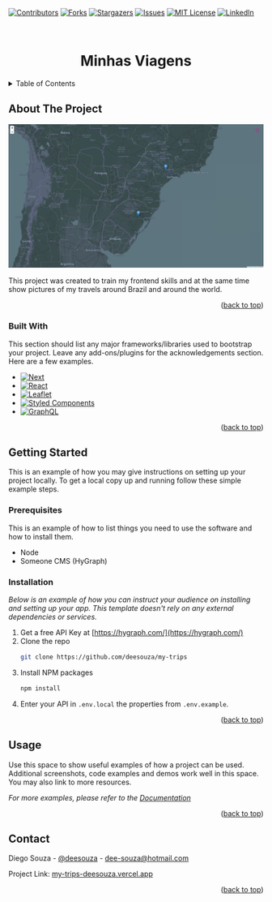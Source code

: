 <a name="readme-top"></a>

[![Contributors][contributors-shield]][contributors-url]
[![Forks][forks-shield]][forks-url]
[![Stargazers][stars-shield]][stars-url]
[![Issues][issues-shield]][issues-url]
[![MIT License][license-shield]][license-url]
[![LinkedIn][linkedin-shield]][linkedin-url]

<br />
<div align="center">
  <h1 align="center">Minhas Viagens</h1>
</div>

<!-- TABLE OF CONTENTS -->
<details>
  <summary>Table of Contents</summary>
  <ol>
    <li>
      <a href="#about-the-project">About The Project</a>
      <ul>
        <li><a href="#built-with">Built With</a></li>
      </ul>
    </li>
    <li>
      <a href="#getting-started">Getting Started</a>
      <ul>
        <li><a href="#prerequisites">Prerequisites</a></li>
        <li><a href="#installation">Installation</a></li>
      </ul>
    </li>
    <li><a href="#usage">Usage</a></li>
    <li><a href="#contact">Contact</a></li>
    <li><a href="#acknowledgments">Acknowledgments</a></li>
  </ol>
</details>

<!-- ABOUT THE PROJECT -->
## About The Project

[![Product Name Screen Shot][product-screenshot]](https://example.com)

This project was created to train my frontend skills and at the same time show pictures of my travels around Brazil and around the world.

<p align="right">(<a href="#readme-top">back to top</a>)</p>

### Built With

This section should list any major frameworks/libraries used to bootstrap your project. Leave any add-ons/plugins for the acknowledgements section. Here are a few examples.

* [![Next][Next.js]][Next-url]
* [![React][React.js]][React-url]
* [![Leaflet][Leaflet-badge]][Leaflet-url]
* [![Styled Components][StyledComponents-badge]][StyledComponents-url]
* [![GraphQL][Graphql-badge]][Graphql-url]

<p align="right">(<a href="#readme-top">back to top</a>)</p>

<!-- GETTING STARTED -->
## Getting Started

This is an example of how you may give instructions on setting up your project locally.
To get a local copy up and running follow these simple example steps.

### Prerequisites

This is an example of how to list things you need to use the software and how to install them.

* Node 
* Someone CMS (HyGraph)

### Installation

_Below is an example of how you can instruct your audience on installing and setting up your app. This template doesn't rely on any external dependencies or services._

1. Get a free API Key at [https://hygraph.com/](https://hygraph.com/)
2. Clone the repo
   ```sh
   git clone https://github.com/deesouza/my-trips
   ```
3. Install NPM packages
   ```sh
   npm install
   ```
4. Enter your API in `.env.local` the properties from `.env.example`.

<p align="right">(<a href="#readme-top">back to top</a>)</p>

<!-- USAGE EXAMPLES -->
## Usage

Use this space to show useful examples of how a project can be used. Additional screenshots, code examples and demos work well in this space. You may also link to more resources.

_For more examples, please refer to the [Documentation](https://example.com)_

<p align="right">(<a href="#readme-top">back to top</a>)</p>

<!-- CONTACT -->
## Contact

Diego Souza - [@deesouza](https://linkedin.com.br/in/deesouza) - dee-souza@hotmail.com

Project Link: [my-trips-deesouza.vercel.app](my-trips-deesouza.vercel.app)

<p align="right">(<a href="#readme-top">back to top</a>)</p>

<!-- MARKDOWN LINKS & IMAGES -->
[contributors-shield]: https://img.shields.io/github/contributors/deesouza/my-trips.svg?style=for-the-badge
[contributors-url]: https://github.com/deesouza/my-trips/graphs/contributors
[forks-shield]: https://img.shields.io/github/forks/deesouza/my-trips.svg?style=for-the-badge
[forks-url]: https://github.com/deesouza/my-trips/network/members
[stars-shield]: https://img.shields.io/github/stars/deesouza/my-trips.svg?style=for-the-badge
[stars-url]: https://github.com/deesouza/my-trips/stargazers
[issues-shield]: https://img.shields.io/github/issues/deesouza/my-trips.svg?style=for-the-badge
[issues-url]: https://github.com/deesouza/my-trips/issues
[license-shield]: https://img.shields.io/github/license/deesouza/my-trips.svg?style=for-the-badge
[license-url]: https://github.com/deesouza/my-trips/blob/master/LICENSE.md
[linkedin-shield]: https://img.shields.io/badge/-LinkedIn-black.svg?style=for-the-badge&logo=linkedin&colorB=555
[linkedin-url]: https://linkedin.com/in/deesouza
[product-screenshot]: cover.png
[Next.js]: https://img.shields.io/badge/next.js-000000?style=for-the-badge&logo=nextdotjs&logoColor=white
[Next-url]: https://nextjs.org/
[React.js]: https://img.shields.io/badge/React-20232A?style=for-the-badge&logo=react&logoColor=61DAFB
[React-url]: https://reactjs.org/
[StyledComponents-badge]: https://img.shields.io/badge/styled--components-DB7093?style=for-the-badge&logo=styled-components&logoColor=white
[StyledComponents-url]: https://styled-components.com/
[Leaflet-badge]: https://img.shields.io/badge/Leaflet-199900?style=for-the-badge&logo=Leaflet&logoColor=white
[Leaflet-url]: https://leafletjs.com/ 
[Graphql-badge]: https://img.shields.io/badge/Graphql-2c9cdf?style=for-the-badge&logo=Graphql&logoColor=white
[Graphql-url]: https://graphql.com